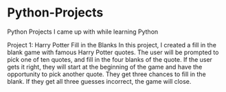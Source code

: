 # Python-Projects
Python Projects I came up with while learning Python

Project 1: Harry Potter Fill in the Blanks
In this project, I created a fill in the blank game with famous Harry Potter quotes. The user will be prompted to pick one of ten quotes, 
and fill in the four blanks of the quote. If the user gets it right, they will start at the beginning of the game and have the opportunity
to pick another quote. They get three chances to fill in the blank. If they get all three guesses incorrect, the game will close.
